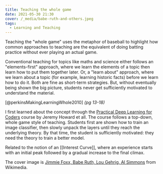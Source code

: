 ```yaml
---
title: Teaching the whole game
date: 2021-05-30 21:30
cover: /_media/babe-ruth-and-others.jpeg
tags:
  - Learning and Teaching
---
```


Teaching the "whole game" uses the metaphor of baseball to highlight how common approaches to teaching are the equivalent of doing batting practice without ever playing an actual game.

Conventional teaching for topics like maths and science either follows an "elements-first" approach, where we learn the elements of a topic then learn how to put them together later. Or, a "learn about" approach, where we learn about a topic (for example, learning historic facts) before we learn how to do it. Both are fine as short-term strategies. But, without eventually being shown the big picture, students never get sufficiently motivated to understand the material.

[@perkinsMakingLearningWhole2010] *(pg 13-18)*

I first learned about the concept through the [Practical Deep Learning for Coders](https://course.fast.ai/) course by Jeremy Howard et all. The course follows a top-down, whole game style of teaching. Students first are shown how to train an image classifier, then slowly unpack the layers until they reach the underlying theory. By that time, the student is sufficiently motivated: they need the theory to train a better model.

Related to the notion of an [[Interest Curve]], where an experience starts with an initial peak followed by a gradual increase to the final climax.

The cover image is [Jimmie Foxx, Babe Ruth, Lou Gehrig, Al Simmons](https://commons.wikimedia.org/wiki/File:Jimmie_Foxx,_Babe_Ruth,_Lou_Gehrig,_Al_Simmons.jpg) from Wikimedia.